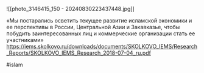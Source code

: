 
![[photo_3146415_150 - 20240830223437448.jpg]]

«Мы постарались осветить текущее развитие исламской экономики и ее перспективы в России, Центральной Азии и Закавказье, чтобы побудить заинтересованных лиц и коммерческие организации стать ее участниками» https://iems.skolkovo.ru/downloads/documents/SKOLKOVO_IEMS/Research_Reports/SKOLKOVO_IEMS_Research_2018-07-04_ru.pdf

#islam 
